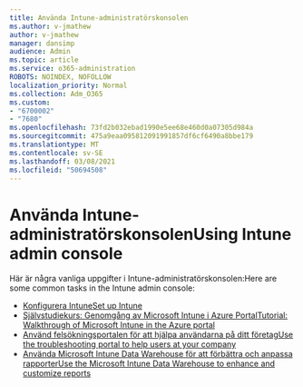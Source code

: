 ```yaml
---
title: Använda Intune-administratörskonsolen
ms.author: v-jmathew
author: v-jmathew
manager: dansimp
audience: Admin
ms.topic: article
ms.service: o365-administration
ROBOTS: NOINDEX, NOFOLLOW
localization_priority: Normal
ms.collection: Adm_O365
ms.custom:
- "6700002"
- "7680"
ms.openlocfilehash: 73fd2b032ebad1990e5ee68e460d0a07305d984a
ms.sourcegitcommit: 475a9eaa095812091991857df6cf6490a8bbe179
ms.translationtype: MT
ms.contentlocale: sv-SE
ms.lasthandoff: 03/08/2021
ms.locfileid: "50694508"
---
```

# <a name="using-intune-admin-console"></a><span data-ttu-id="2da60-102">Använda Intune-administratörskonsolen</span><span class="sxs-lookup"><span data-stu-id="2da60-102">Using Intune admin console</span></span>

<span data-ttu-id="2da60-103">Här är några vanliga uppgifter i Intune-administratörskonsolen:</span><span class="sxs-lookup"><span data-stu-id="2da60-103">Here are some common tasks in the Intune admin console:</span></span>

- [<span data-ttu-id="2da60-104">Konfigurera Intune</span><span class="sxs-lookup"><span data-stu-id="2da60-104">Set up Intune</span></span>](https://docs.microsoft.com/mem/intune/fundamentals/setup-steps)
- [<span data-ttu-id="2da60-105">Självstudiekurs: Genomgång av Microsoft Intune i Azure Portal</span><span class="sxs-lookup"><span data-stu-id="2da60-105">Tutorial: Walkthrough of Microsoft Intune in the Azure portal</span></span>](https://docs.microsoft.com/mem/intune/fundamentals/tutorial-walkthrough-intune-portal)
- [<span data-ttu-id="2da60-106">Använd felsökningsportalen för att hjälpa användarna på ditt företag</span><span class="sxs-lookup"><span data-stu-id="2da60-106">Use the troubleshooting portal to help users at your company</span></span>](https://docs.microsoft.com/mem/intune/fundamentals/help-desk-operators)
- [<span data-ttu-id="2da60-107">Använda Microsoft Intune Data Warehouse för att förbättra och anpassa rapporter</span><span class="sxs-lookup"><span data-stu-id="2da60-107">Use the Microsoft Intune Data Warehouse to enhance and customize reports</span></span>](https://docs.microsoft.com/mem/intune/developer/reports-nav-create-intune-reports)
